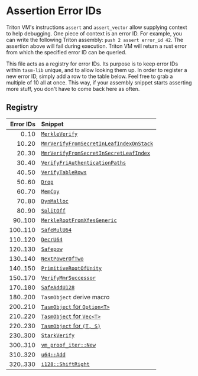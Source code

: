 # Assertion Error IDs

Triton VM's instructions `assert` and `assert_vector` allow supplying context to help debugging.
One piece of context is an error ID.
For example, you can write the following Triton assembly: `push 2 assert error_id 42`.
The assertion above will fail during execution.
Triton VM will return a rust error from which the specified error ID can be queried.

This file acts as a registry for error IDs.
Its purpose is to keep error IDs within `tasm-lib` unique, and to allow looking them up.
In order to register a new error ID, simply add a row to the table below.
Feel free to grab a multiple of 10 all at once.
This way, if your assembly snippet starts asserting more stuff, you don't have to come back here as
often.

## Registry

| Error IDs | Snippet                                                                                     |
|----------:|:--------------------------------------------------------------------------------------------|
|     0..10 | [`MerkleVerify`](hashing/merkle_verify.rs)                                                  |
|    10..20 | [`MmrVerifyFromSecretInLeafIndexOnStack`](mmr/verify_from_secret_in_leaf_index_on_stack.rs) |
|    20..30 | [`MmrVerifyFromSecretInSecretLeafIndex`](mmr/verify_from_secret_in_secret_leaf_index.rs)    |
|    30..40 | [`VerifyFriAuthenticationPaths`](verifier/fri/verify_fri_authentication_paths.rs)           |
|    40..50 | [`VerifyTableRows`](verifier/master_table/verify_table_rows.rs)                             |
|    50..60 | [`Drop`](verifier/vm_proof_iter/drop.rs)                                                    |
|    60..70 | [`MemCpy`](memory/memcpy.rs)                                                                |
|    70..80 | [`DynMalloc`](memory/dyn_malloc.rs)                                                         |
|    80..90 | [`SplitOff`](list/split_off.rs)                                                             |
|   90..100 | [`MerkleRootFromXfesGeneric`](hashing/merkle_root_from_xfes_generic.rs)                     |
|  100..110 | [`SafeMulU64`](arithmetic/u64/safe_mul.rs)                                                  |
|  110..120 | [`DecrU64`](arithmetic/u64/decr.rs)                                                         |
|  120..130 | [`Safepow`](arithmetic/u32/safepow.rs)                                                      |
|  130..140 | [`NextPowerOfTwo`](arithmetic/u32/next_power_of_two.rs)                                     |
|  140..150 | [`PrimitiveRootOfUnity`](arithmetic/bfe/primitive_root_of_unity.rs)                         |
|  150..170 | [`VerifyMmrSuccessor`](mmr/verify_mmr_successor.rs)                                         |
|  170..180 | [`SafeAddU128`](arithmetic/u128/safe_add.rs)                                                |
|  180..200 | `TasmObject` derive macro                                                                   |
|  200..210 | [`TasmObject` for `Option<T>`](structure/manual_tasm_object_implementations.rs)             |
|  210..220 | [`TasmObject` for `Vec<T>`](structure/manual_tasm_object_implementations.rs)                |
|  220..230 | [`TasmObject` for `(T, S)`](structure/manual_tasm_object_implementations.rs)                |
|  230..300 | [`StarkVerify`](verifier/stark_verify.rs)                                                   |
|  300..310 | [`vm_proof_iter::New`](verifier/vm_proof_iter/new.rs)                                       |
|  310..320 | [`u64::Add`](arithmetic/u64/add.rs)                                                         |
|  320..330 | [`i128::ShiftRight`](arithmetic/i128/shift_right.rs)                                        |
